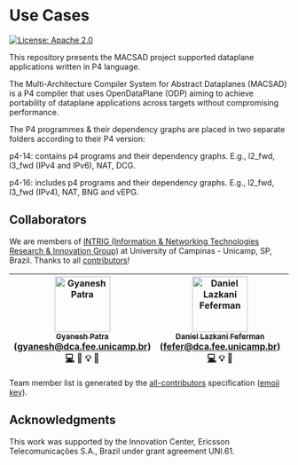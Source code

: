 # Use Cases
[![License: Apache 2.0](https://img.shields.io/hexpm/l/plug.svg?style=for-the-badge)](LICENSE)

This repository presents the MACSAD project supported dataplane applications written in P4 language.

The Multi-Architecture Compiler System for Abstract Dataplanes (MACSAD) is a P4 compiler that uses OpenDataPlane (ODP) aiming to achieve portability of dataplane applications across targets without compromising performance.

The P4 programmes & their dependency graphs are placed in two separate folders according to their P4 version:

p4-14: contains p4 programs and their dependency graphs. E.g., l2_fwd, l3_fwd (IPv4 and IPv6), NAT, DCG.

p4-16: includes p4 programs and their dependency graphs. E.g., l2_fwd, l3_fwd (IPv4), NAT, BNG and vEPG.

## Collaborators
We are members of [INTRIG (Information & Networking Technologies Research & Innovation Group)](http://intrig.dca.fee.unicamp.br) at University of Campinas - Unicamp, SP, Brazil.
Thanks to all [contributors](https://github.com/intrig-unicamp/BB-Gen/graphs/contributors)!

<!-- Contributors table START -->
| [<img src="https://avatars.githubusercontent.com/c3m3gyanesh?s=100" width="100" alt="Gyanesh Patra" /><br /><sub>Gyanesh Patra</sub>](https://github.com/c3m3gyanesh)<br />(gyanesh@dca.fee.unicamp.br)<br />[💻](https://github.com/intrig-unicamp/BB-Gen/commits?author=c3m3gyanesh) 🔌 💡 👀 | [<img src="https://avatars.githubusercontent.com/fefer?s=100" width="100" alt="Daniel Lazkani Feferman" /><br /><sub>Daniel Lazkani Feferman</sub>](https://github.com/fefer)<br />(fefer@dca.fee.unicamp.br)<br />[💻](https://github.com/intrig-unicamp/BB-Gen/commits?author=fefer)  💡 📖 | [<img src="https://avatars.githubusercontent.com/ecwolf?s=100" width="100" alt="Fabricio Rodríguez" /><br /><sub>Fabricio Rodríguez</sub>](https://github.com/ecwolf)<br />(frodri@dca.fee.unicamp.br)<br />[💻](https://github.com/intrig-unicamp/BB-Gen/commits?author=ecwolf) 🔌 💡 👀 | [<img src="https://avatars.githubusercontent.com/zjuan22?s=100" width="100" alt="Juan Sebastian Mejia" /><br /><sub>Juan Sebastian Mejia</sub>](https://github.com/zjuan22)<br />(jmejia@dca.fee.unicamp.br)<br />[💻](https://github.com/intrig-unicamp/BB-Gen/commits?author=zjuan22) 💡 | [<img src="https://avatars.githubusercontent.com/chesteve?s=100" width="100" alt="Christian Esteve Rothenberg" /><br /><sub>Christian Esteve Rothenberg</sub>](https://github.com/chesteve)<br />(chesteve@dca.fee.unicamp.br)<br />📢 🎨 💼 |
| :---: | :---: | :---: | :---: | :---: |
<!-- Contributors table END -->
Team member list is generated by the [all-contributors](https://github.com/kentcdodds/all-contributors) specification ([emoji key](https://github.com/kentcdodds/all-contributors#emoji-key)).

<!--- P Gyanesh Kumar Patra (gyanesh@dca.fee.unicamp.br)
Daniel Lazkani Feferman (fefer@dca.fee.unicamp.br)
Fabricio E Rodriguez Cesen (frodri@dca.fee.unicamp.br)
Juan Sebastian Mejia (jmejia@dca.fee.unicamp.br)
Christian Rodolfo Esteve Rothenberg (chesteve@dca.fee.unicamp.br)  -->

## Acknowledgments
This work was supported by the Innovation Center, Ericsson Telecomunicações S.A., Brazil under grant agreement UNI.61.
